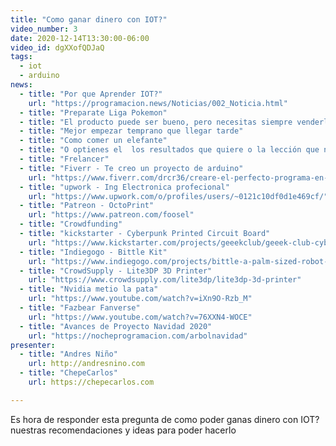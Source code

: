 ```yaml
---
title: "Como ganar dinero con IOT?"
video_number: 3
date: 2020-12-14T13:30:00-06:00
video_id: dgXXofQDJaQ
tags:
  - iot
  - arduino
news:
  - title: "Por que Aprender IOT?"
    url: "https://programacion.news/Noticias/002_Noticia.html"
  - title: "Preparate Liga Pokemon"
  - title: "El producto puede ser bueno, pero necesitas siempre venderlo"
  - title: "Mejor empezar temprano que llegar tarde"
  - title: "Como comer un elefante"
  - title: "O optienes el  los resultados que quiere o la lección que necesitas"
  - title: "Frelancer"
  - title: "Fiverr - Te creo un proyecto de arduino"
    url: "https://www.fiverr.com/drcr36/creare-el-perfecto-programa-en-arduino-para-ti"
  - title: "upwork - Ing Electronica profecional"
    url: "https://www.upwork.com/o/profiles/users/~0121c10df0d1e469cf/"
  - title: "Patreon - OctoPrint"
    url: "https://www.patreon.com/foosel"
  - title: "Crowdfunding"
  - title: "kickstarter - Cyberpunk Printed Circuit Board"
    url: "https://www.kickstarter.com/projects/geeekclub/geeek-club-cyber-punk-printer-circuit-board-construction-set"
  - title: "Indiegogo - Bittle Kit"
    url: "https://www.indiegogo.com/projects/bittle-a-palm-sized-robot-dog-for-stem-and-fun"
  - title: "CrowdSupply - Lite3DP 3D Printer"
    url: "https://www.crowdsupply.com/lite3dp/lite3dp-3d-printer"
  - title: "Nvidia metio la pata"
    url: "https://www.youtube.com/watch?v=iXn9O-Rzb_M"
  - title: "Fazbear Fanverse"
    url: "https://www.youtube.com/watch?v=76XXN4-WOCE"
  - title: "Avances de Proyecto Navidad 2020"
    url: "https://nocheprogramacion.com/arbolnavidad"
presenter:
  - title: "Andres Niño"
    url: http://andresnino.com
  - title: "ChepeCarlos"
    url: https://chepecarlos.com

---
```


Es hora de responder esta pregunta de como poder ganas dinero con IOT? nuestras recomendaciones y ideas para poder hacerlo
